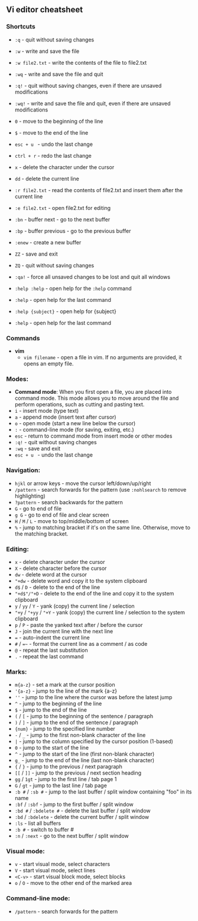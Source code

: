 ## Vi editor cheatsheet

### Shortcuts
- `:q` - quit without saving changes
- `:w` - write and save the file
- `:w file2.txt` - write the contents of the file to file2.txt
- `:wq` - write and save the file and quit
- `:q!` - quit without saving changes, even if there are unsaved modifications
- `:wq!` - write and save the file and quit, even if there are unsaved modifications
- `0` - move to the beginning of the line
- `$` - move to the end of the line
- `esc + u ` - undo the last change
- `ctrl + r` - redo the last change
- `x` - delete the character under the cursor
- `dd` - delete the current line
- `:r file2.txt` - read the contents of file2.txt and insert them after the current line
- `:e file2.txt` - open file2.txt for editing
- `:bn` - buffer next - go to the next buffer
- `:bp` - buffer previous - go to the previous buffer
- `:enew` - create a new buffer


- `ZZ` - save and exit
- `ZQ` - quit without saving changes    
- `:qa!` - force all unsaved changes to be lost and quit all windows
- `:help :help` - open help for the `:help` command
- `:help` - open help for the last command
- `:help {subject}` - open help for {subject}
- `:help` - open help for the last command

### Commands
  * __vim__
    - `vim filename` - open a file in vim. If no arguments are provided, it opens an empty file.


### Modes:
- **Command mode**: When you first open a file, you are placed into command mode. This mode allows you to move around the file and perform operations, such as cutting and pasting text.
- `i` - insert mode (type text)
- `a` - append mode (insert text after cursor)
- `o` - open mode (start a new line below the cursor)   
- `:` - command-line mode (for saving, exiting, etc.)
- `esc` - return to command mode from insert mode or other modes
- `:q!` - quit without saving changes
- `:wq` - save and exit
- `esc + u ` - undo the last change


### Navigation:
- `hjkl` or arrow keys - move the cursor left/down/up/right
- `/pattern` - search forwards for the pattern (use `:nohlsearch` to remove highlighting)
- `?pattern` - search backwards for the pattern
- `G` - go to end of file
- `g G` - go to end of file and clear screen
- `H` / `M` / `L` - move to top/middle/bottom of screen
- `%` - jump to matching bracket if it's on the same line. Otherwise, move to the matching bracket.
### Editing:
- `x` - delete character under the cursor
- `X` - delete character before the cursor
- `dw` - delete word at the cursor
- `"+dw` - delete word and copy it to the system clipboard
- `d$` / `D` - delete to the end of the line
- `"+d$"/"+D` - delete to the end of the line and copy it to the system clipboard
- `y` / `yy` / `Y` - yank (copy) the current line / selection
- `"+y` / `"+yy` / `"+Y` - yank (copy) the current line / selection to the system clipboard
- `p` / `P` - paste the yanked text after / before the cursor
- `J` - join the current line with the next line
- `=` - auto-indent the current line
- `#` / `=~` - format the current line as a comment / as code
- `@` - repeat the last substitution
- `.` - repeat the last command
### Marks:
- `m{a-z}` - set a mark at the cursor position
- `'{a-z}` - jump to the line of the mark {a-z}
- `''` - jump to the line where the cursor was before the latest jump
- `^` - jump to the beginning of the line
- `$` - jump to the end of the line
- `(` / `[` - jump to the beginning of the sentence / paragraph
- `)` / `]` - jump to the end of the sentence / paragraph
- `{num}` - jump to the specified line number
- `-` / `_` - jump to the first non-blank character of the line
- `|` - jump to the column specified by the cursor position (1-based)
- `0` - jump to the start of the line
- `^` - jump to the start of the line (first non-blank character)   
- `g_` - jump to the end of the line (last non-blank character)
- `{` / `}` - jump to the previous / next paragraph
- `[[` / `]]` - jump to the previous / next section heading
- `gg` / `1gt` - jump to the first line / tab page 1
- `G` / `gt` - jump to the last line / tab page
- `:b #` / `:sb #` - jump to the last buffer / split window containing "foo" in its name
- `:bf` / `:sbf` - jump to the first buffer / split window  
- `:bd #` / `:bdelete #` - delete the last buffer / split window
- `:bd` / `:bdelete` - delete the current buffer / split window
- `:ls` - list all buffers
- `:b #` - switch to buffer #
- `:n` / `:next` - go to the next buffer / split window

### Visual mode:
- `v` - start visual mode, select characters
- `V` - start visual mode, select lines
- `<C-v>` - start visual block mode, select blocks
- `o` / `O` -   move to the other end of the marked area    

### Command-line mode:  
- `/pattern` - search forwards for the pattern

